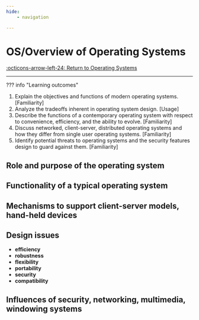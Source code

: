 ```yaml
---
hide:
    - navigation 

---
```

# OS/Overview of Operating Systems

[:octicons-arrow-left-24: Return to Operating Systems](/Knowledge-Notebook/Operating-Systems/)

---

??? info "Learning outcomes"

  1. Explain the objectives and functions of modern operating systems. [Familiarity]
  2. Analyze the tradeoffs inherent in operating system design. [Usage]
  3. Describe the functions of a contemporary operating system with respect to convenience, efficiency, and the ability to evolve. [Familiarity]
  4. Discuss networked, client-server, distributed operating systems and how they differ from single user operating systems. [Familiarity]
  5. Identify potential threats to operating systems and the security features design to guard against them. [Familiarity]

## Role and purpose of the operating system

## Functionality of a typical operating system

## Mechanisms to support client-server models, hand-held devices

## Design issues

- **efficiency**
- **robustness**
- **flexibility**
- **portability**
- **security**
- **compatibility**

## Influences of security, networking, multimedia, windowing systems

